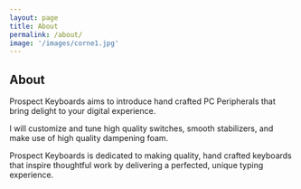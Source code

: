 ```yaml
---
layout: page
title: About
permalink: /about/
image: '/images/corne1.jpg'
---
```


## About

Prospect Keyboards aims to introduce hand crafted PC Peripherals that bring delight to your digital experience.

I will customize and tune high quality switches, smooth stabilizers, and make use of high quality dampening foam.

Prospect Keyboards is dedicated to making quality, hand crafted keyboards that inspire thoughtful work by delivering a perfected, unique typing experience.



